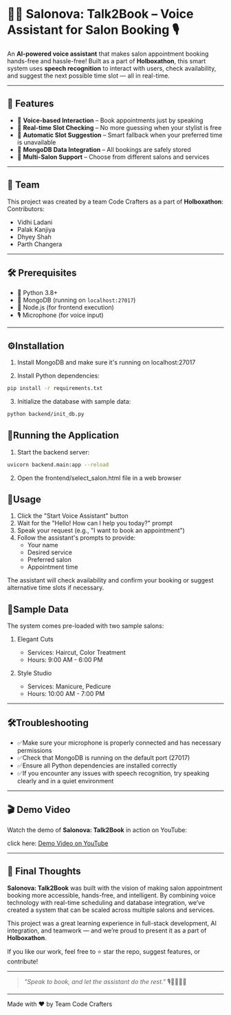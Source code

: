 # 💇‍♀️ Salonova: Talk2Book – Voice Assistant for Salon Booking 🎙️

An **AI-powered voice assistant** that makes salon appointment booking hands-free and hassle-free! Built as a part of **Holboxathon**, this smart system uses **speech recognition** to interact with users, check availability, and suggest the next possible time slot — all in real-time.

---

## 🌟 Features

- 🎤 **Voice-based Interaction** – Book appointments just by speaking
- 📅 **Real-time Slot Checking** – No more guessing when your stylist is free
- 🤖 **Automatic Slot Suggestion** – Smart fallback when your preferred time is unavailable
- 🧠 **MongoDB Data Integration** – All bookings are safely stored
- 🏢 **Multi-Salon Support** – Choose from different salons and services

---

## 👥 Team

This project was created by a team Code Crafters as a part of **Holboxathon**:
Contributors:
- Vidhi Ladani
- Palak Kanjiya
- Dhyey Shah
- Parth Changera


---

## 🛠️ Prerequisites

- 🐍 Python 3.8+
- 🍃 MongoDB (running on `localhost:27017`)
- 🧩 Node.js (for frontend execution)
- 🎙️ Microphone (for voice input)

---

## ⚙️Installation

1. Install MongoDB and make sure it's running on localhost:27017

2. Install Python dependencies:
```bash
pip install -r requirements.txt
```

3. Initialize the database with sample data:
```bash
python backend/init_db.py
```

## 🚀Running the Application

1. Start the backend server:
```bash
uvicorn backend.main:app --reload
```

2. Open the frontend/select_salon.html file in a web browser

## 🎯Usage

1. Click the "Start Voice Assistant" button
2. Wait for the "Hello! How can I help you today?" prompt
3. Speak your request (e.g., "I want to book an appointment")
4. Follow the assistant's prompts to provide:
   - Your name
   - Desired service
   - Preferred salon
   - Appointment time

The assistant will check availability and confirm your booking or suggest alternative time slots if necessary.

## 🧪Sample Data

The system comes pre-loaded with two sample salons:

1. Elegant Cuts
   - Services: Haircut, Color Treatment
   - Hours: 9:00 AM - 6:00 PM

2. Style Studio
   - Services: Manicure, Pedicure
   - Hours: 10:00 AM - 7:00 PM

---

## 🛠️Troubleshooting

- ✅Make sure your microphone is properly connected and has necessary permissions
- ✅Check that MongoDB is running on the default port (27017)
- ✅Ensure all Python dependencies are installed correctly
- ✅If you encounter any issues with speech recognition, try speaking clearly and in a quiet environment

---

## 🎬 Demo Video

Watch the demo of **Salonova: Talk2Book** in action on YouTube:

click here: [Demo Video on YouTube](https://youtu.be/jTRF2rQfHMs?feature=shared)

---


## 🙌 Final Thoughts

**Salonova: Talk2Book** was built with the vision of making salon appointment booking more accessible, hands-free, and intelligent. By combining voice technology with real-time scheduling and database integration, we’ve created a system that can be scaled across multiple salons and services.

This project was a great learning experience in full-stack development, AI integration, and teamwork — and we’re proud to present it as a part of **Holboxathon**.

If you like our work, feel free to ⭐ star the repo, suggest features, or contribute!

---

> _"Speak to book, and let the assistant do the rest."_ 🎙️💇‍♂️💇‍♀️

---

Made with ❤️ by Team Code Crafters
